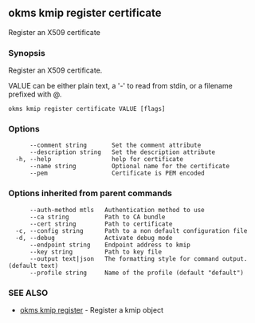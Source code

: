 ## okms kmip register certificate

Register an X509 certificate

### Synopsis

Register an X509 certificate.

VALUE can be either plain text, a '-' to read from stdin, or a filename prefixed with @.

```
okms kmip register certificate VALUE [flags]
```

### Options

```
      --comment string       Set the comment attribute
      --description string   Set the description attribute
  -h, --help                 help for certificate
      --name string          Optional name for the certificate
      --pem                  Certificate is PEM encoded
```

### Options inherited from parent commands

```
      --auth-method mtls   Authentication method to use
      --ca string          Path to CA bundle
      --cert string        Path to certificate
  -c, --config string      Path to a non default configuration file
  -d, --debug              Activate debug mode
      --endpoint string    Endpoint address to kmip
      --key string         Path to key file
      --output text|json   The formatting style for command output. (default text)
      --profile string     Name of the profile (default "default")
```

### SEE ALSO

* [okms kmip register](okms_kmip_register.md)	 - Register a kmip object

